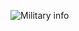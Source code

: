 
![Military info](https://vsateams.invisionapp.com/d/main?origin=v7#/console/19477763/410215995/preview?scrollOffset=1471)
